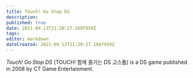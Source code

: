 ```yaml
---
title: Touch! Go Stop DS
description: 
published: true
date: 2021-09-13T21:20:27.1697959Z 
tags: 
editor: markdown
dateCreated: 2021-09-13T21:20:27.1697959Z
---
```

_Touch! Go Stop DS_ (<span lang='ja'>TOUCH! 함께 즐기는 DS 고스톱</span>) is a DS game published in 2008 by CT Game Entertainment.

